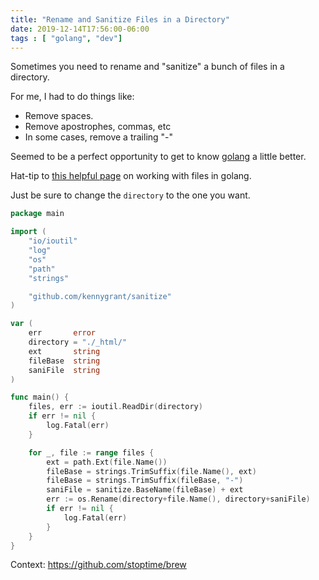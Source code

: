 ```yaml
---
title: "Rename and Sanitize Files in a Directory"
date: 2019-12-14T17:56:00-06:00
tags : [ "golang", "dev"]
---
```


Sometimes you need to rename and "sanitize" a bunch of files in a directory. 

For me, I had to do things like:
- Remove spaces.
- Remove apostrophes, commas, etc
- In some cases, remove a trailing "-"

Seemed to be a perfect opportunity to get to know [golang](https://golang.org/) a little better.

Hat-tip to [this helpful page](https://www.devdungeon.com/content/working-files-go) on working with files in golang.

Just be sure to change the `directory` to the one you want.

```go {linenos=table}
package main

import (
	"io/ioutil"
	"log"
	"os"
	"path"
	"strings"

	"github.com/kennygrant/sanitize"
)

var (
	err       error
	directory = "./_html/"
	ext       string
	fileBase  string
	saniFile  string
)

func main() {
	files, err := ioutil.ReadDir(directory)
	if err != nil {
		log.Fatal(err)
	}

	for _, file := range files {
		ext = path.Ext(file.Name())
		fileBase = strings.TrimSuffix(file.Name(), ext)
		fileBase = strings.TrimSuffix(fileBase, "-")
		saniFile = sanitize.BaseName(fileBase) + ext
		err := os.Rename(directory+file.Name(), directory+saniFile)
		if err != nil {
			log.Fatal(err)
		}
	}
}
```

Context: https://github.com/stoptime/brew
